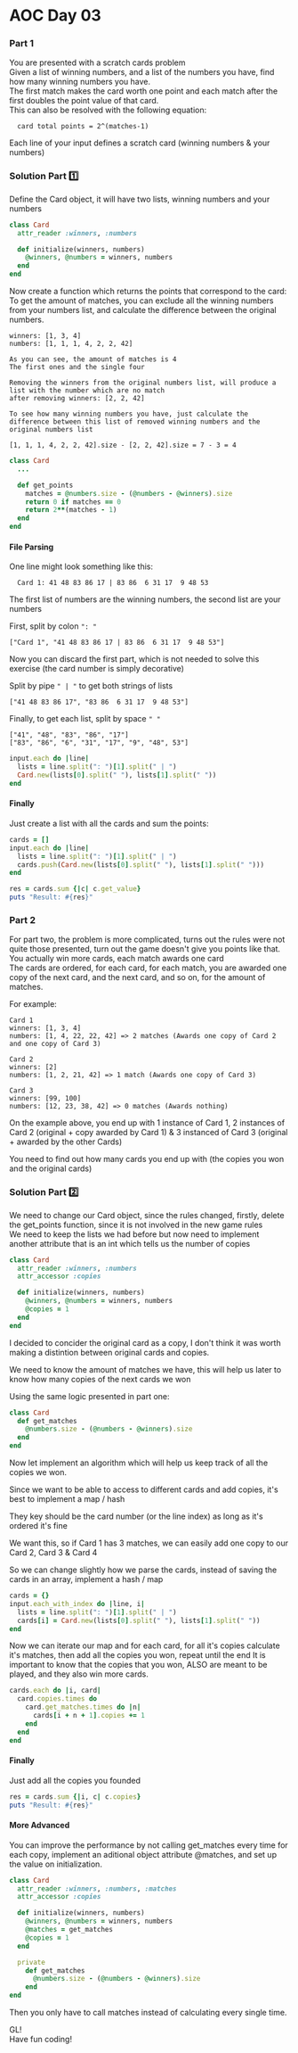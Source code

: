 # AOC Day 03

### Part 1

You are presented with a scratch cards problem<br>
Given a list of winning numbers, and a list of the numbers you have, find how many winning numbers you have.<br>
The first match makes the card worth one point and each match after the first doubles the point value of that card.<br>
This can also be resolved with the following equation:<br>

```
  card total points = 2^(matches-1) 
```

Each line of your input defines a scratch card (winning numbers & your numbers)

### Solution Part 1️⃣

Define the Card object, it will have two lists, winning numbers and your numbers

```rb
class Card
  attr_reader :winners, :numbers

  def initialize(winners, numbers)
    @winners, @numbers = winners, numbers
  end
end
```

Now create a function which returns the points that correspond to the card:<br>
To get the amount of matches, you can exclude all the winning numbers from your numbers list, and calculate the difference between the original numbers.

```
winners: [1, 3, 4]
numbers: [1, 1, 1, 4, 2, 2, 42]

As you can see, the amount of matches is 4
The first ones and the single four

Removing the winners from the original numbers list, will produce a list with the number which are no match
after removing winners: [2, 2, 42]

To see how many winning numbers you have, just calculate the difference between this list of removed winning numbers and the original numbers list

[1, 1, 1, 4, 2, 2, 42].size - [2, 2, 42].size = 7 - 3 = 4
```

```rb
class Card
  ...

  def get_points
    matches = @numbers.size - (@numbers - @winners).size
    return 0 if matches == 0  
    return 2**(matches - 1)
  end
end
```



#### File Parsing

One line might look something like this:

      Card 1: 41 48 83 86 17 | 83 86  6 31 17  9 48 53

The first list of numbers are the winning numbers, the second list are your numbers

First, split by colon `": "`

    ["Card 1", "41 48 83 86 17 | 83 86  6 31 17  9 48 53"]

Now you can discard the first part, which is not needed to solve this exercise (the card number is simply decorative)

Split by pipe `" | "` to get both strings of lists

    ["41 48 83 86 17", "83 86  6 31 17  9 48 53"]

Finally, to get each list, split by space `" "`

    ["41", "48", "83", "86", "17"]
    ["83", "86", "6", "31", "17", "9", "48", 53"]


```rb
input.each do |line|
  lists = line.split(": ")[1].split(" | ")
  Card.new(lists[0].split(" "), lists[1].split(" "))
end
```

#### Finally

Just create a list with all the cards and sum the points:

```rb
cards = []
input.each do |line|
  lists = line.split(": ")[1].split(" | ")
  cards.push(Card.new(lists[0].split(" "), lists[1].split(" ")))
end

res = cards.sum {|c| c.get_value}
puts "Result: #{res}"
```

### Part 2

For part two, the problem is more complicated, turns out the rules were not quite those presented, turn out the game doesn't give you points like that.<br>
You actually win more cards, each match awards one card<br>
The cards are ordered, for each card, for each match, you are awarded one copy of the next card, and the next card, and so on, for the amount of matches.<br>

For example:

```
Card 1
winners: [1, 3, 4]
numbers: [1, 4, 22, 22, 42] => 2 matches (Awards one copy of Card 2 and one copy of Card 3)

Card 2
winners: [2]
numbers: [1, 2, 21, 42] => 1 match (Awards one copy of Card 3)

Card 3
winners: [99, 100]
numbers: [12, 23, 38, 42] => 0 matches (Awards nothing)
```

On the example above, you end up with 1 instance of Card 1, 2 instances of Card 2 (original + copy awarded by Card 1) & 3 instanced of Card 3 (original + awarded by the other Cards)

You need to find out how many cards you end up with (the copies you won and the original cards)

### Solution Part 2️⃣

We need to change our Card object, since the rules changed, firstly, delete the get_points function, since it is not involved in the new game rules<br>
We need to keep the lists we had before but now need to implement another attribute that is an int which tells us the number of copies

```rb
class Card
  attr_reader :winners, :numbers
  attr_accessor :copies

  def initialize(winners, numbers)
    @winners, @numbers = winners, numbers
    @copies = 1
  end
end
```

I decided to concider the original card as a copy, I don't think it was worth making a distintion between original cards and copies.<br>

We need to know the amount of matches we have, this will help us later to know how many copies of the next cards we won<br>

Using the same logic presented in part one:<br>

```rb
class Card
  def get_matches
    @numbers.size - (@numbers - @winners).size
  end
end
```

Now let implement an algorithm which will help us keep track of all the copies we won.<br>

Since we want to be able to access to different cards and add copies, it's best to implement a map / hash<br>

They key should be the card number (or the line index) as long as it's ordered it's fine<br>

We want this, so if Card 1 has 3 matches, we can easily add one copy to our Card 2, Card 3 & Card 4<br>

So we can change slightly how we parse the cards, instead of saving the cards in an array, implement a hash / map<br>

```rb
cards = {}
input.each_with_index do |line, i|
  lists = line.split(": ")[1].split(" | ")
  cards[i] = Card.new(lists[0].split(" "), lists[1].split(" "))
end
```

Now we can iterate our map and for each card, for all it's copies calculate it's matches, then add all the copies you won, repeat until the end
It is important to know that the copies that you won, ALSO are meant to be played, and they also win more cards.

```rb
cards.each do |i, card|
  card.copies.times do
    card.get_matches.times do |n|
      cards[i + n + 1].copies += 1
    end
  end
end
```

#### Finally

Just add all the copies you founded

```rb
res = cards.sum {|i, c| c.copies}
puts "Result: #{res}"
```

#### More Advanced

You can improve the performance by not calling get_matches every time for each copy, implement an aditional object attribute @matches, and set up the value on initialization.

```rb
class Card
  attr_reader :winners, :numbers, :matches
  attr_accessor :copies

  def initialize(winners, numbers)
    @winners, @numbers = winners, numbers
    @matches = get_matches
    @copies = 1
  end

  private
    def get_matches
      @numbers.size - (@numbers - @winners).size
    end
end
```

Then you only have to call matches instead of calculating every single time.

GL!<br>
Have fun coding!